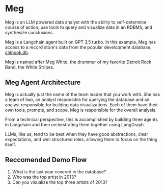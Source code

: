 # Meg
Meg is an LLM powered data analyst with the ability to self-determine course of action, use tools to query and visualize data in an RDBMS, and synthesize conclusions.

Meg is a Langchain agent built on GPT 3.5 turbo. In this example, Meg has access to a record store's data from the popular development database, [chinook.db](static/chinook_diagram.pdf).

Meg is named after Meg White, the drummer of my favorite Detroit Rock Band, the White Stripes.

## Meg Agent Architecture
Meg is actually just the name of the team leader that you work with. She has a team of two, an analyst responsible for querying the database and an analyst responsible for building data visualizations. Each of them have their own tools, prompts, and scope. Meg is responsible for the overall analysis.

From a technical perspective, this is accomplished by building three agents in Langchain and then orchestrating them together using LangGraph.

LLMs, like us, tend to be best when they have good abstractions, clear expectations, and well structured roles, allowing them to focus on the thing itself. 

## Reccomended Demo Flow
1. What is the last year covered in the database?
2. Who was the top artist in 2013?
3. Can you visualize the top three artists of 2013?